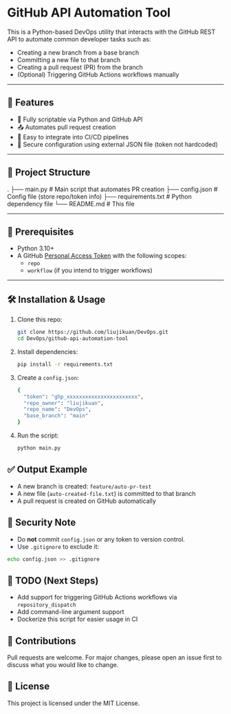 # GitHub API Automation Tool

This is a Python-based DevOps utility that interacts with the GitHub REST API to automate common developer tasks such as:

- Creating a new branch from a base branch
- Committing a new file to that branch
- Creating a pull request (PR) from the branch
- (Optional) Triggering GitHub Actions workflows manually

---

## 📌 Features

- 🔧 Fully scriptable via Python and GitHub API
- 📤 Automates pull request creation
- 🚀 Easy to integrate into CI/CD pipelines
- 🔐 Secure configuration using external JSON file (token not hardcoded)

---

## 📂 Project Structure

.
 ├── main.py             # Main script that automates PR creation
 ├── config.json         # Config file (store repo/token info)
 ├── requirements.txt    # Python dependency file
 └── README.md           # This file

---

## 🔧 Prerequisites

- Python 3.10+
- A GitHub [Personal Access Token](https://github.com/settings/tokens) with the following scopes:
  - `repo`
  - `workflow` (if you intend to trigger workflows)

---

## 🛠️ Installation & Usage

1. Clone this repo:
   ```bash
   git clone https://github.com/liujikuan/DevOps.git
   cd DevOps/github-api-automation-tool
   ```

2. Install dependencies:
   ```bash
   pip install -r requirements.txt
   ```

3. Create a `config.json`:
   ```bash
   {
     "token": "ghp_xxxxxxxxxxxxxxxxxxxxxxx",
     "repo_owner": "liujikuan",
     "repo_name": "DevOps",
     "base_branch": "main"
   }
   
   ```
4. Run the script:
   ```bash
   python main.py
   ```

## ✅ Output Example

- A new branch is created: `feature/auto-pr-test`
- A new file (`auto-created-file.txt`) is committed to that branch
- A pull request is created on GitHub automatically

## 🔐 Security Note

- Do **not** commit `config.json` or any token to version control.
- Use `.gitignore` to exclude it:
```bash
echo config.json >> .gitignore
```

## 🧩 TODO (Next Steps)

-  Add support for triggering GitHub Actions workflows via `repository_dispatch`
-  Add command-line argument support
-  Dockerize this script for easier usage in CI

## 🤝 Contributions

Pull requests are welcome. For major changes, please open an issue first to discuss what you would like to change.

## 📄 License

This project is licensed under the MIT License.
